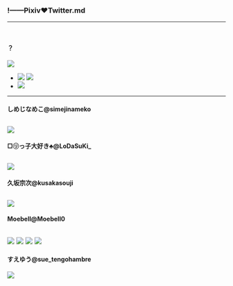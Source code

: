 ### !——Pixiv❤Twitter.md
---
#### 
![]()
---
#### ？
![](https://pbs.twimg.com/media/EF1-xLWWsAAI57Y?format=jpg&name=4096x4096)
- ![](https://pbs.twimg.com/media/EF1-xLWWsAAI57Y?format=jpg&name=large)
![](https://pbs.twimg.com/media/D_dD7lKU8AEIehI?format=jpg&name=4096x4096)
- ![](https://pbs.twimg.com/media/D_dD7lKU8AEIehI?format=jpg&name=large)
---
#### しめじなめこ@simejinameko
![](https://pbs.twimg.com/media/EFJ5qz-UcAAcpg8?format=jpg&name=4096x4096)
---
#### □㋷っ子大好き♣@LoDaSuKi_
![](https://pbs.twimg.com/media/EDEkpl7UwAAYVPJ?format=jpg&name=4096x4096)
---
#### 久坂宗次@kusakasouji
![](https://pbs.twimg.com/media/EDc_2rrUwAATilS?format=jpg&name=4096x4096)
---
#### Moebell@Moebell0
![](https://pbs.twimg.com/media/EB5ni3RXoAAV8hF?format=jpg&name=4096x4096)
![](https://pbs.twimg.com/media/EB5noL0WsAAi0Xh?format=jpg&name=4096x4096)
![](https://pbs.twimg.com/media/EB5noMAW4AYehWm?format=jpg&name=4096x4096)
![](https://pbs.twimg.com/media/EB5npjrX4AE-MzR?format=jpg&name=4096x4096)
---
#### すえゆう@sue_tengohambre
![](https://pbs.twimg.com/media/EDDbyOVU8AEpUkf?format=jpg&name=4096x4096)
